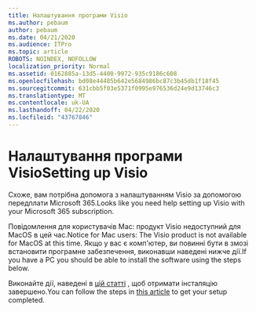 ```yaml
---
title: Налаштування програми Visio
ms.author: pebaum
author: pebaum
ms.date: 04/21/2020
ms.audience: ITPro
ms.topic: article
ROBOTS: NOINDEX, NOFOLLOW
localization_priority: Normal
ms.assetid: 0162885a-13d5-4400-9972-935c9186c608
ms.openlocfilehash: bd08e44485b642e5684986bc87c3b45db1f18f45
ms.sourcegitcommit: 631cbb5f03e5371f0995e976536d24e9d13746c3
ms.translationtype: MT
ms.contentlocale: uk-UA
ms.lasthandoff: 04/22/2020
ms.locfileid: "43767846"
---
```

# <a name="setting-up-visio"></a><span data-ttu-id="aef29-102">Налаштування програми Visio</span><span class="sxs-lookup"><span data-stu-id="aef29-102">Setting up Visio</span></span>

<span data-ttu-id="aef29-103">Схоже, вам потрібна допомога з налаштуванням Visio за допомогою передплати Microsoft 365.</span><span class="sxs-lookup"><span data-stu-id="aef29-103">Looks like you need help setting up Visio with your Microsoft 365 subscription.</span></span>
  
<span data-ttu-id="aef29-104">Повідомлення для користувачів Mac: продукт Visio недоступний для MacOS в цей час.</span><span class="sxs-lookup"><span data-stu-id="aef29-104">Notice for Mac users: The Visio product is not available for MacOS at this time.</span></span> <span data-ttu-id="aef29-105">Якщо у вас є комп'ютер, ви повинні бути в змозі встановити програмне забезпечення, виконавши наведені нижче дії.</span><span class="sxs-lookup"><span data-stu-id="aef29-105">If you have a PC you should be able to install the software using the steps below.</span></span>
  
<span data-ttu-id="aef29-106">Виконайте дії, наведені в [цій статті](https://support.office.com/article/f98f21e3-aa02-4827-9167-ddab5b025710.aspx) , щоб отримати інсталяцію завершено.</span><span class="sxs-lookup"><span data-stu-id="aef29-106">You can follow the steps in [this article](https://support.office.com/article/f98f21e3-aa02-4827-9167-ddab5b025710.aspx) to get your setup completed.</span></span> 
  

